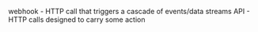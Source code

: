 webhook - HTTP call that triggers a cascade of events/data streams
API - HTTP calls designed to carry some action